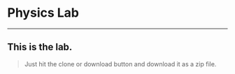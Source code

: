 # Physics Lab
-----
## This is the lab.
> Just hit the clone or download button and download it as a zip file.

